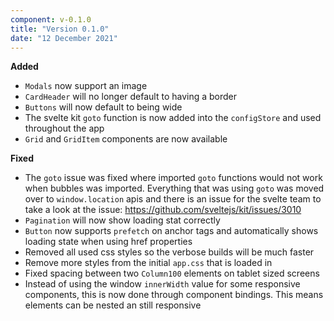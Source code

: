 ```yaml
---
component: v-0.1.0
title: "Version 0.1.0"
date: "12 December 2021"
---
```


**Added**

- `Modals` now support an image
- `CardHeader` will no longer default to having a border
- `Buttons` will now default to being wide
- The svelte kit `goto` function is now added into the `configStore` and used throughout the app
- `Grid` and `GridItem` components are now available

**Fixed**

- The `goto` issue was fixed where imported `goto` functions would not work when bubbles was imported. Everything that was using `goto` was moved over to `window.location` apis and there is an issue for the svelte team to take a look at the issue: https://github.com/sveltejs/kit/issues/3010
- `Pagination` will now show loading stat correctly
- `Button` now supports `prefetch` on anchor tags and automatically shows loading state when using href properties
- Removed all used css styles so the verbose builds will be much faster
- Remove more styles from the initial `app.css` that is loaded in
- Fixed spacing between two `Column100` elements on tablet sized screens
- Instead of using the window `innerWidth` value for some responsive components, this is now done through component bindings. This means elements can be nested an still responsive
